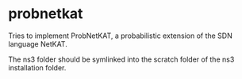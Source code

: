 # probnetkat
Tries to implement ProbNetKAT, a probabilistic extension of the SDN language NetKAT.



The ns3 folder should be symlinked into the scratch folder of the ns3 installation folder.